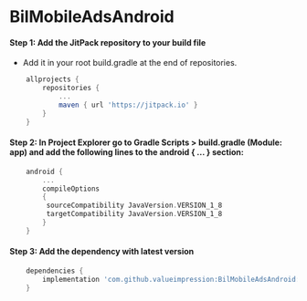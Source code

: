 # BilMobileAdsAndroid

#### Step 1: Add the JitPack repository to your build file
- Add it in your root build.gradle at the end of repositories.
```gradle
    allprojects {
        repositories {
            ...
            maven { url 'https://jitpack.io' }
        }
    }
```
#### Step 2: In Project Explorer go to Gradle Scripts > build.gradle (Module: app) and add the following lines to the android { ... } section:
```gradle
    android {
        ...
        compileOptions 
        {
         sourceCompatibility JavaVersion.VERSION_1_8
         targetCompatibility JavaVersion.VERSION_1_8
        }
    }
```
#### Step 3: Add the dependency with latest version
```gradle
    dependencies {
        implementation 'com.github.valueimpression:BilMobileAdsAndroid:1.0.5'
    }
```



